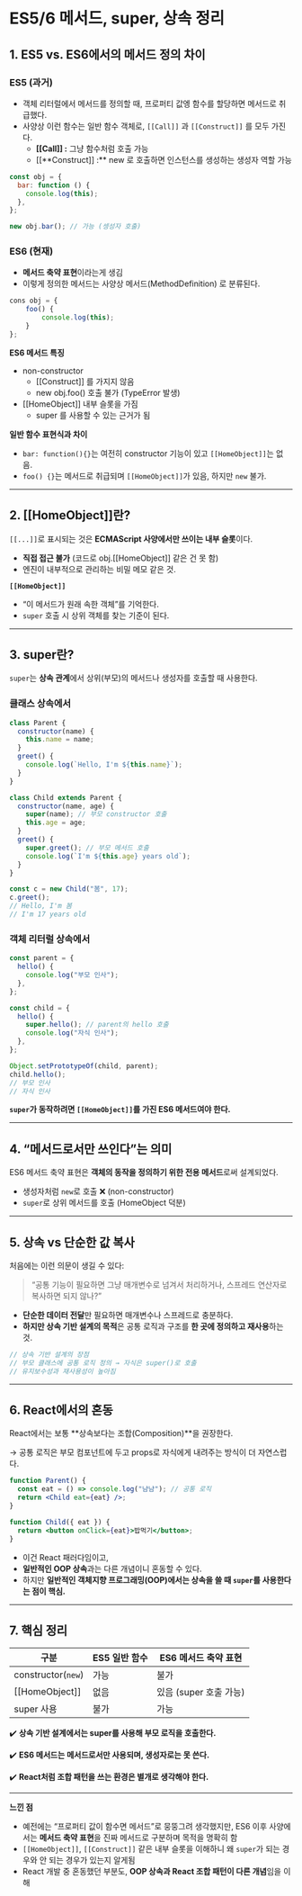 # ES5/6 메서드, super, 상속 정리

## 1. ES5 vs. ES6에서의 메서드 정의 차이

### ES5 (과거)

- 객체 리터럴에서 메서드를 정의할 때, 프로퍼티 값엥 함수를 할당하면 메서드로 취급했다.
- 사양상 이런 함수는 일반 함수 객체로, `[[Call]]` 과 `[[Construct]]` 를 모두 가진다.
  - **[[Call]] :** 그냥 함수처럼 호출 가능
  - [[**Construct]] :\*\* new 로 호출하면 인스턴스를 생성하는 생성자 역할 가능

```jsx
const obj = {
  bar: function () {
    console.log(this);
  },
};

new obj.bar(); // 가능 (셍성자 호출)
```

### ES6 (현재)

- **메서드 축약 표현**이라는게 생김
- 이렇게 정의한 메서드는 사양상 메서드(MethodDefinition) 로 분류된다.

```jsx
cons obj = {
	foo() {
		console.log(this);
	}
};
```

**ES6 메서드 특징**

- non-constructor
  - [[Construct]] 를 가지지 않음
  - new obj.foo() 호출 불가 (TypeError 발생)
- [[HomeObject]] 내부 슬롯을 가짐
  - super 를 사용할 수 있는 근거가 됨

**일반 함수 표현식과 차이**

- `bar: function(){}`는 여전히 constructor 기능이 있고 `[[HomeObject]]`는 없음.
- `foo() {}`는 메서드로 취급되며 `[[HomeObject]]`가 있음, 하지만 `new` 불가.

---

## 2. [[HomeObject]]란?

`[[...]]`로 표시되는 것은 **ECMAScript 사양에서만 쓰이는 내부 슬롯**이다.

- **직접 접근 불가** (코드로 obj.[[HomeObject]] 같은 건 못 함)
- 엔진이 내부적으로 관리하는 비밀 메모 같은 것.

**`[[HomeObject]]`**

- “이 메서드가 원래 속한 객체”를 기억한다.
- `super` 호출 시 상위 객체를 찾는 기준이 된다.

---

## 3. super란?

`super`는 **상속 관계**에서 상위(부모)의 메서드나 생성자를 호출할 때 사용한다.

### 클래스 상속에서

```jsx
class Parent {
  constructor(name) {
    this.name = name;
  }
  greet() {
    console.log(`Hello, I'm ${this.name}`);
  }
}

class Child extends Parent {
  constructor(name, age) {
    super(name); // 부모 constructor 호출
    this.age = age;
  }
  greet() {
    super.greet(); // 부모 메서드 호출
    console.log(`I'm ${this.age} years old`);
  }
}

const c = new Child("봄", 17);
c.greet();
// Hello, I'm 봄
// I'm 17 years old
```

### 객체 리터럴 상속에서

```jsx
const parent = {
  hello() {
    console.log("부모 인사");
  },
};

const child = {
  hello() {
    super.hello(); // parent의 hello 호출
    console.log("자식 인사");
  },
};

Object.setPrototypeOf(child, parent);
child.hello();
// 부모 인사
// 자식 인사
```

**`super`가 동작하려면 `[[HomeObject]]`를 가진 ES6 메서드여야 한다.**

---

## 4. “메서드로서만 쓰인다”는 의미

ES6 메서드 축약 표현은 **객체의 동작을 정의하기 위한 전용 메서드**로써 설계되었다.

- 생성자처럼 `new`로 호출 ❌ (non-constructor)
- `super`로 상위 메서드를 호출 (HomeObject 덕분)

---

## 5. 상속 vs 단순한 값 복사

처음에는 이런 의문이 생길 수 있다:

> “공통 기능이 필요하면 그냥 매개변수로 넘겨서 처리하거나, 스프레드 연산자로 복사하면 되지 않나?”

- **단순한 데이터 전달**만 필요하면 매개변수나 스프레드로 충분하다.
- **하지만 상속 기반 설계의 목적**은 공통 로직과 구조를 **한 곳에 정의하고 재사용**하는 것.

```jsx
// 상속 기반 설계의 장점
// 부모 클래스에 공통 로직 정의 → 자식은 super()로 호출
// 유지보수성과 재사용성이 높아짐
```

---

## 6. React에서의 혼동

React에서는 보통 **상속보다는 조합(Composition)**을 권장한다.

→ 공통 로직은 부모 컴포넌트에 두고 props로 자식에게 내려주는 방식이 더 자연스럽다.

```jsx
function Parent() {
  const eat = () => console.log("냠냠"); // 공통 로직
  return <Child eat={eat} />;
}

function Child({ eat }) {
  return <button onClick={eat}>밥먹기</button>;
}
```

- 이건 React 패러다임이고,
- **일반적인 OOP 상속**과는 다른 개념이니 혼동할 수 있다.
- 하지만 **일반적인 객체지향 프로그래밍(OOP)에서는 상속을 쓸 때 `super`를 사용한다는 점이 핵심.**

---

## 7. 핵심 정리

| 구분               | ES5 일반 함수 | ES6 메서드 축약 표현   |
| ------------------ | ------------- | ---------------------- |
| constructor(`new`) | 가능          | 불가                   |
| [[HomeObject]]     | 없음          | 있음 (super 호출 가능) |
| super 사용         | 불가          | 가능                   |

✔️ **상속 기반 설계에서는 super를 사용해 부모 로직을 호출한다.**

✔️ **ES6 메서드는 메서드로서만 사용되며, 생성자로는 못 쓴다.**

✔️ **React처럼 조합 패턴을 쓰는 환경은 별개로 생각해야 한다.**

---

**느낀 점**

- 예전에는 “프로퍼티 값이 함수면 메서드”로 뭉뚱그려 생각했지만,
  ES6 이후 사양에서는 **메서드 축약 표현**을 진짜 메서드로 구분하며 목적을 명확히 함
- `[[HomeObject]]`, `[[Construct]]` 같은 내부 슬롯을 이해하니
  왜 `super`가 되는 경우와 안 되는 경우가 있는지 알게됨
- React 개발 중 혼동했던 부분도, **OOP 상속과 React 조합 패턴이 다른 개념**임을 이해
